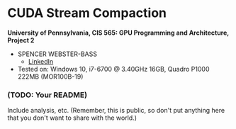 CUDA Stream Compaction
======================

**University of Pennsylvania, CIS 565: GPU Programming and Architecture, Project 2**

* SPENCER WEBSTER-BASS
  * [LinkedIn](https://www.linkedin.com/in/spencer-webster-bass/)
* Tested on: Windows 10, i7-6700 @ 3.40GHz 16GB, Quadro P1000 222MB (MOR100B-19)

### (TODO: Your README)

Include analysis, etc. (Remember, this is public, so don't put
anything here that you don't want to share with the world.)

